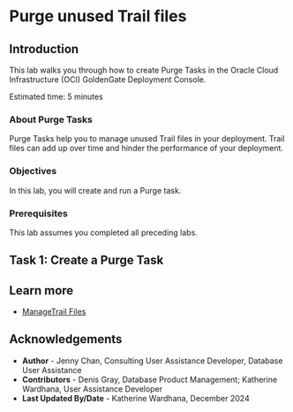 # Purge unused Trail files

## Introduction

This lab walks you through how to create Purge Tasks in the Oracle Cloud Infrastructure (OCI) GoldenGate Deployment Console.

Estimated time: 5 minutes

### About Purge Tasks

Purge Tasks help you to manage unused Trail files in your deployment. Trail files can add up over time and hinder the performance of your deployment.

### Objectives

In this lab, you will create and run a Purge task.

### Prerequisites

This lab assumes you completed all preceding labs.

## Task 1: Create a Purge Task

[](include:01-create-purge-task-23ai.md)

## Learn more

* [ManageTrail Files](https://docs.oracle.com/en/cloud/paas/goldengate-service/ntzlj/index.html)

## Acknowledgements

* **Author** - Jenny Chan, Consulting User Assistance Developer, Database User Assistance
* **Contributors** -  Denis Gray, Database Product Management; Katherine Wardhana, User Assistance Developer
* **Last Updated By/Date** - Katherine Wardhana, December 2024
